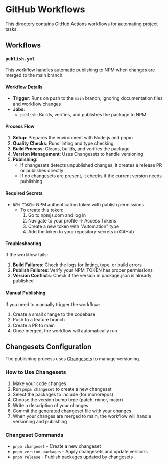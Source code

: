 # GitHub Workflows

This directory contains GitHub Actions workflows for automating project tasks.

## Workflows

### `publish.yml`

This workflow handles automatic publishing to NPM when changes are merged to the main branch.

#### Workflow Details

- **Trigger**: Runs on push to the `main` branch, ignoring documentation files and workflow changes
- **Jobs**:
  - `publish`: Builds, verifies, and publishes the package to NPM

#### Process Flow

1. **Setup**: Prepares the environment with Node.js and pnpm
2. **Quality Checks**: Runs linting and type checking
3. **Build Process**: Cleans, builds, and verifies the package
4. **Version Management**: Uses Changesets to handle versioning
5. **Publishing**:
   - If changesets detects unpublished changes, it creates a release PR or publishes directly
   - If no changesets are present, it checks if the current version needs publishing

#### Required Secrets

- `NPM_TOKEN`: NPM authentication token with publish permissions
  - To create this token:
    1. Go to npmjs.com and log in
    2. Navigate to your profile → Access Tokens
    3. Create a new token with "Automation" type
    4. Add the token to your repository secrets in GitHub

#### Troubleshooting

If the workflow fails:

1. **Build Failures**: Check the logs for linting, type, or build errors
2. **Publish Failures**: Verify your NPM_TOKEN has proper permissions
3. **Version Conflicts**: Check if the version in package.json is already published

#### Manual Publishing

If you need to manually trigger the workflow:

1. Create a small change to the codebase
2. Push to a feature branch
3. Create a PR to main
4. Once merged, the workflow will automatically run

## Changesets Configuration

The publishing process uses [Changesets](https://github.com/changesets/changesets) to manage versioning.

### How to Use Changesets

1. Make your code changes
2. Run `pnpm changeset` to create a new changeset
3. Select the packages to include (for monorepos)
4. Choose the version bump type (patch, minor, major)
5. Write a description of your changes
6. Commit the generated changeset file with your changes
7. When your changes are merged to main, the workflow will handle versioning and publishing

### Changeset Commands

- `pnpm changeset` - Create a new changeset
- `pnpm version-packages` - Apply changesets and update versions
- `pnpm release` - Publish packages updated by changesets
